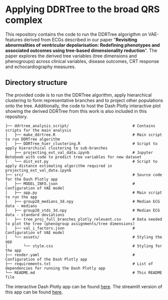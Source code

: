 # Applying DDRTree to the broad QRS complex

This repository contains the code to run the DDRTree algorigthm on VAE-features derived from ECGs described in our paper "**Revisiting abnormalities of ventricular depolarisation: Redefining phenotypes and associated outcomes using tree-based dimensionality reduction**". The paper explores the derived tree variables (tree dimensions and phenogroups) across clinical variables, disease outcomes, CRT response and echocardiography measures. 

## Directory structure 

The provided code is to run the DDRTree algorithm, apply hierarchical clustering to form representative branches and to project other populations onto the tree. Additionally, the code to host the Dash Plotly interactive plot showing the derived DDRTree from this work is also included in this repository. 

```
├── ddrtree_analysis_script/                            # Contains scripts for the main analysis 
│   ├── make_ddrtree.R                                  # Main script to run DDRTree algorithm
│   ├── DDRTree_hier_clustering.R                       # Script to apply hierarchical clustering to sub-branches
│   ├── projecting_ext_val_data.ipynb                   # Jupyter Notebook with code to predict tree variables for new dataset
│   └── dist_est.py                                     # Script to apply distance estimating algorithm required in projecting_ext_val_data.ipynb
├── src/                                                # Source code for the Dash Plotly app
│   ├── MODEL_INFO.json                                 # Configuration of VAE model
│   ├── app.py                                          # Main script to run the app
│   ├── group28_medians_3d.npy                          # Median ECG data - medians
│   ├── group28_stds_3d.npy                             # Median ECG data - standard deviations
│   ├── tree_proj_full_branches_plotly_relevant.csv     # Data needed to plot the tree (phenogroup assignments/tree dimensions)
│   ├── val_i_factors.json                              # Configuration of VAE model
│   └── assets/                                         # Styling the app
│       └── style.css                                   # Styling for the app
├── render.yaml                                         # Configuration of the Dash Plotly app
├── requirements.txt                                    # List of dependencies for running the Dash Plotly app
└── README.md                                           # This README file
```

The interactive Dash Plotly app can be found [here](https://broadqrs-ddrtree-viz.onrender.com). The streamlit version of this app can be found [here](https://broadqrsddrtree.streamlit.app).


